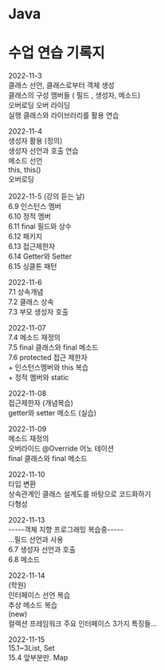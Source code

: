 # Java

수업 연습 기록지
===========

2022-11-3
<br/>클래스 선언, 클래스로부터 객체 생성
<br/>클래스의 구성 맴버들 ( 필드 , 생성자, 메소드)
<br/>오버로딩 오버 라이딩
<br/>실행 클래스와 라이브러리를 활용 연습

2022-11-4
<br/>생성자 활용 (정의)
<br/>생성자 선언과 호출 연습
<br/>메소드 선언
<br/>this, this()
<br/>오버로딩


2022-11-5 (강의 듣는 날)
<br/>6.9 인스턴스 멤버
<br/>6.10 정적 멤버
<br/>6.11 final 필드와 상수
<br/>6.12 패키지
<br/>6.13 접근제한자
<br/>6.14 Getter와 Setter
<br/>6.15 싱클톤 패턴

2022-11-6
<br/>7.1 상속개념
<br/>7.2 클래스 상속
<br/>7.3 부모 생성자 호출

2022-11-07
<br/>7.4 메소드 재정의
<br/>7.5 final 클래스와 final 메소드
<br/>7.6 protected 접근 제한자
<br/>+ 인스턴스멤버와 this 복습 
<br/>+ 정적 멤버와 static


2022-11-08
<br/>접근제한자 (개념복습)
<br/>getter와 setter 메소드 (실습)

2022-11-09
<br/>메소드 재정의
<br/>오버라이드 @Override 어노 테이션
<br/> final 클래스와 final 메소드


2022-11-10
<br/>타입 변환
<br/>상속관계인 클래스 설계도를 바탕으로 코드화하기
<br/>다형성


2022-11-13
<br/> -----객체 지향 프로그래밍 복습중-----
<br/>...필드 선언과 사용
<br/>6.7 생성자 선언과 호출
<br/>6.8 메소드 

2022-11-14
<br/>(학원)
<br/>인터페이스 선언 복습
<br/>추상 메소드 복습
<br/>(new)
<br/>컬렉션 프레임워크 주요 인터페이스 3가지 특징들...

2022-11-15
<br/> 15.1~3List, Set 
<br/>15.4 앞부분만. Map
